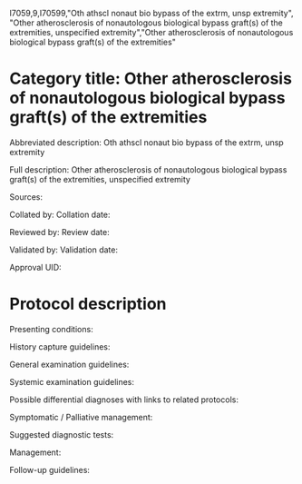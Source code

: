 I7059,9,I70599,"Oth athscl nonaut bio bypass of the extrm, unsp extremity", "Other atherosclerosis of nonautologous biological bypass graft(s) of the extremities, unspecified extremity","Other atherosclerosis of nonautologous biological bypass graft(s) of the extremities"
# Category title: Other atherosclerosis of nonautologous biological bypass graft(s) of the extremities

Abbreviated description: Oth athscl nonaut bio bypass of the extrm, unsp extremity

Full description: Other atherosclerosis of nonautologous biological bypass graft(s) of the extremities, unspecified extremity

Sources:

Collated by:
Collation date:

Reviewed by:
Review date:

Validated by:
Validation date:

Approval UID:

# Protocol description

Presenting conditions:

History capture guidelines:

General examination guidelines:

Systemic examination guidelines:

Possible differential diagnoses with links to related protocols:

Symptomatic / Palliative management:

Suggested diagnostic tests:

Management:

Follow-up guidelines:
